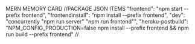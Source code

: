 MERN MEMORY CARD
//PACKAGE JSON ITEMS
"frontend": "npm start --prefix frontend",
"frontendinstall": "npm install --prefix frontend",
"dev": "concurrently \"npm run server\" \"npm run frontend\"",
"heroku-postbuild": "NPM_CONFIG_PRODUCTION=false npm install --prefix frontend && npm run build --prefix frontend"
//
